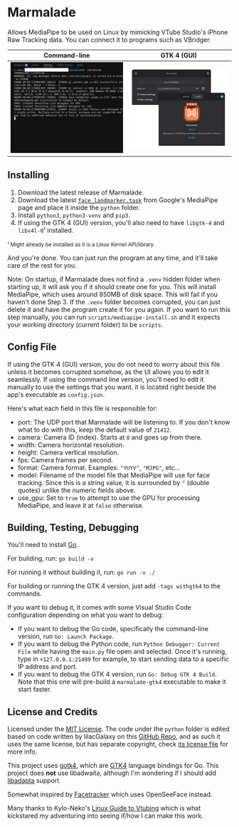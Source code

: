 # Marmalade

Allows MediaPipe to be used on Linux by mimicking VTube Studio's iPhone Raw Tracking data. You can connect it to programs such as VBridger.

| Command-line | GTK 4 (GUI) |
| ---- | ---- |
| ![Command-line](resources/readme_cmd.png) | ![GTK 4](resources/readme_gtk4.png) |

## Installing

1. Download the latest release of Marmalade.
2. Download the latest [`face_landmarker.task`](https://ai.google.dev/edge/mediapipe/solutions/vision/face_landmarker) from Google's MediaPipe page and place it inside the `python` folder.
3. Install `python3`, `python3-venv` and `pip3`.
4. If using the GTK 4 (GUI) version, you'll also need to have `libgtk-4` and `libv4l-0`¹ installed.

<small>¹ Might already be installed as it is a Linux Kernel API/library.</small>

And you're done. You can just run the program at any time, and it'll take care of the rest for you.

Note: On startup, if Marmalade does not find a `.venv` hidden folder when starting up, it will ask you if it should create one for you. This will install MediaPipe, which uses around 850MB of disk space. This will fail if you haven't done Step 3. If the `.venv` folder becomes corrupted, you can just delete it and have the program create it for you again. If you want to run this step manually, you can run `scripts/mediapipe-install.sh` and it expects your working directory (current folder) to be `scripts`.

## Config File

If using the GTK 4 (GUI) version, you do not need to worry about this file unless it becomes corrupted somehow, as the UI allows you to edit it seamlessly. If using the command line version, you'll need to edit it manually to use the settings that you want. it is located right beside the app's executable as `config.json`.

Here's what each field in this file is responsible for:

* port: The UDP port that Marmalade will be listening to. If you don't know what to do with this, keep the default value of `21412`.
* camera: Camera ID (index). Starts at `0` and goes up from there.
* width: Camera horizontal resolution.
* height: Camera vertical resolution.
* fps: Camera frames per second.
* format: Camera format. Examples: `"YUYV"`, `"MJPG"`, etc...
* model: Filename of the model file that MediaPipe will use for face tracking. Since this is a string value, it is surrounded by `"` (double quotes) unlike the numeric fields above.
* use_gpu: Set to `true` to attempt to use the GPU for processing MediaPipe, and leave it at `false` otherwise.

## Building, Testing, Debugging

You'll need to install [Go](https://go.dev/).

For building, run: `go build -v`

For running it without building it, run: `go run -v ./`

For building or running the GTK 4 version, just add `-tags withgtk4` to the commands.

If you want to debug it, it comes with some Visual Studio Code configuration depending on what you want to debug:

- If you want to debug the Go code, specifically the command-line version, run `Go: Launch Package`.
- If you want to debug the Python code, run `Python Debugger: Current File` while having the `main.py` file open and selected. Once it's running, type in `+127.0.0.1:21499` for example, to start sending data to a specific IP address and port.
- If you want to debug the GTK 4 version, run `Go: Debug GTK 4 Build`. Note that this one will pre-build a `marmalade-gtk4` executable to make it start faster.

## License and Credits

Licensed under the [MIT License](LICENSE). The code under the `python` folder is edited based on code written by lilacGalaxy on this [GitHub Repo](https://github.com/lilac-galaxy/lilacs-mediapipe-forward-vts-plugin), and as such it uses the same license, but has separate copyright, check [its license file](python/LICENSE) for more info.

This project uses [gotk4](https://github.com/diamondburned/gotk4), which are [GTK4](https://docs.gtk.org/gtk4/) language bindings for Go. This project does **not** use libadwaita, although I'm wondering if I should add [libadapta](https://github.com/xapp-project/libadapta) support.

Somewhat inspired by [Facetracker](https://codeberg.org/ZRayEntertainment/Facetracker) which uses OpenSeeFace instead.

Many thanks to Kylo-Neko's [Linux Guide to Vtubing](https://codeberg.org/KyloNeko/Linux-Guide-to-Vtubing) which is what kickstared my adventuring into seeing if/how I can make this work.